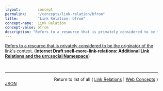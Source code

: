 ```yaml
---
layout:        concept
permalink:     "/concepts/link-relation/bfrom"
title:         "Link Relation: bfrom"
concept-name:  Link Relation
concept-value: bfrom
description: "Refers to a resource that is privately considered to be the originator of the link's context."
---
```


[Refers to a resource that is privately considered to be the originator of the link's context.](https://datatracker.ietf.org/doc/html/draft-snell-more-link-relations#section-3 "Read documentation for Link Relation &#34;bfrom&#34;") (**[Internet Draft snell-more-link-relations: Additional Link Relations and the urn:social Namespace](/specs/IETF/I-D/snell-more-link-relations "This specification defines a number of additional Link Relation Types that can used for a variety of purposes.")**)

<br/>
<hr/>

<p style="float : left"><a href="./bfrom.json" title="JSON representing this particular Web Concept value">JSON</a></p>
<p style="text-align: right">Return to list of all ( <a href="../link-relation/">Link Relations</a> | <a href="../">Web Concepts</a> )</p>
